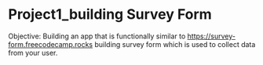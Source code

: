 # Project1_building Survey Form

Objective: Building an app that is functionally similar to https://survey-form.freecodecamp.rocks
building survey form which is used to collect data from your user.
